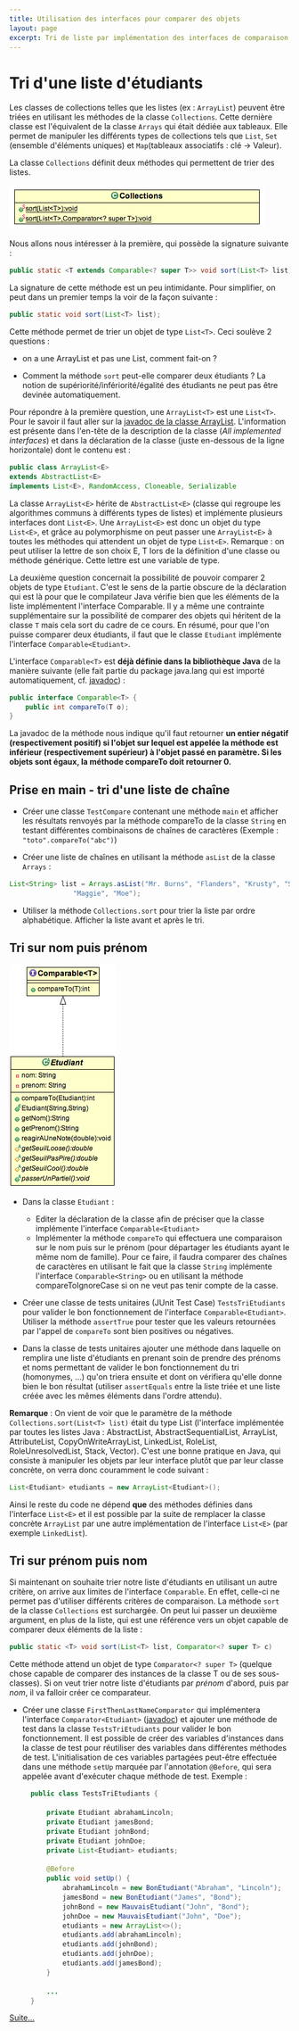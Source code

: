 ```yaml
---
title: Utilisation des interfaces pour comparer des objets
layout: page
excerpt: Tri de liste par implémentation des interfaces de comparaison.
---
```


# Tri d'une liste d'étudiants

Les classes de collections telles que les listes (ex : `ArrayList`) peuvent être triées en utilisant les méthodes de la classe `Collections`. Cette dernière classe est l'équivalent de la classe `Arrays` qui était dédiée aux tableaux. Elle permet de manipuler les différents types de collections tels que `List`, `Set` (ensemble d'éléments uniques) et `Map`(tableaux associatifs : clé -> Valeur).

La classe `Collections` définit deux méthodes qui permettent de trier des listes. 

![CollectionsSort](/img/CollectionsSort.png)

Nous allons nous intéresser à la première, qui possède la signature suivante :

~~~java
public static <T extends Comparable<? super T>> void sort(List<T> list);
~~~

La signature de cette méthode est un peu intimidante. Pour simplifier, on peut dans un premier temps la voir de la façon suivante :

~~~java
public static void sort(List<T> list);
~~~

Cette méthode permet de trier un objet de type `List<T>`. Ceci soulève 2 questions :

* on a une ArrayList et pas une List, comment fait-on ?

* Comment la méthode `sort` peut-elle comparer deux étudiants ? La notion de supériorité/infériorité/égalité des étudiants ne peut pas être devinée automatiquement.

Pour répondre à la première question, une `ArrayList<T>` est une `List<T>`. Pour le savoir il faut aller sur la [javadoc de la classe ArrayList](http://docs.oracle.com/javase/7/docs/api/java/util/ArrayList.html). L'information est présente dans l'en-tête de la description de la classe (*All implemented interfaces*) et dans la déclaration de la classe (juste en-dessous de la ligne horizontale) dont le contenu est :

~~~java
public class ArrayList<E>
extends AbstractList<E>
implements List<E>, RandomAccess, Cloneable, Serializable
~~~

La classe `ArrayList<E>` hérite de `AbstractList<E>` (classe qui regroupe les algorithmes communs à différents types de listes) et implémente plusieurs interfaces dont `List<E>`. Une `ArrayList<E>` est donc un objet du type `List<E>`, et grâce au polymorphisme on peut passer une `ArrayList<E>` à toutes les méthodes qui attendent un objet de type `List<E>`. Remarque : on peut utiliser la lettre de son choix E, T lors de la définition d'une classe ou méthode générique. Cette lettre est une variable de type.

La deuxième question concernait la possibilité de pouvoir comparer 2 objets de type `Etudiant`. C'est le sens de la partie obscure de la déclaration qui est là pour que le compilateur Java vérifie bien que les éléments de la liste implémentent l'interface Comparable. Il y a même une contrainte supplémentaire sur la possibilité de comparer des objets qui héritent de la classe `T` mais cela sort du cadre de ce cours. En résumé, pour que l'on puisse comparer deux étudiants, il faut que le classe `Etudiant` implémente l'interface `Comparable<Etudiant>`.

L'interface `Comparable<T>` est **déjà définie dans la bibliothèque Java** de la manière suivante (elle fait partie du package java.lang qui est importé automatiquement, cf. [javadoc](http://docs.oracle.com/javase/7/docs/api/java/lang/Comparable.html)) :

~~~java
public interface Comparable<T> {
    public int compareTo(T o);
}
~~~

La javadoc de la méthode nous indique qu'il faut retourner **un entier négatif (respectivement positif) si l'objet sur lequel est appelée la méthode est inférieur (respectivement supérieur) à l'objet passé en paramètre. Si les objets sont égaux, la méthode compareTo doit retourner 0.**

## Prise en main - tri d'une liste de chaîne

* Créer une classe `TestCompare` contenant une méthode `main` et afficher les résultats renvoyés par la méthode compareTo de la classe `String` en testant différentes combinaisons de chaînes de caractères (Exemple : `"toto".compareTo("abc")`)

* Créer une liste de chaînes en utilisant la méthode `asList` de la classe `Arrays` :

~~~java
List<String> list = Arrays.asList("Mr. Burns", "Flanders", "Krusty", "Smithers", "Homer", "Bart", "Marge", "Lisa",
                "Maggie", "Moe");
~~~

* Utiliser la méthode `Collections.sort` pour trier la liste par ordre alphabétique. Afficher la liste avant et après le tri.

## Tri sur nom puis prénom

![ComparableEtudiant](/img/ComparableEtudiant.png)

* Dans la classe `Etudiant` :
    * Editer la déclaration de la classe afin de préciser que la classe implémente l'interface `Comparable<Etudiant>`
    * Implémenter la méthode `compareTo` qui effectuera une comparaison sur le nom puis sur le prénom (pour départager les étudiants ayant le même nom de famille). Pour ce faire, il faudra comparer des chaînes de caractères en utilisant le fait que la classe `String` implémente l'interface `Comparable<String>` ou en utilisant la méthode compareToIgnoreCase si on ne veut pas tenir compte de la casse.

* Créer une classe de tests unitaires (JUnit Test Case) `TestsTriEtudiants` pour valider le bon fonctionnement de l'interface `Comparable<Etudiant>`. Utiliser la méthode `assertTrue` pour tester que les valeurs retournées par l'appel de `compareTo` sont bien positives ou négatives.

* Dans la classe de tests unitaires ajouter une méthode dans laquelle on remplira une liste d'étudiants en prenant soin de prendre des prénoms et noms permettant de valider le bon fonctionnement du tri (homonymes, ...) qu'on triera ensuite et dont on vérifiera qu'elle donne bien le bon résultat (utiliser `assertEquals` entre la liste triée et une liste créée avec les mêmes éléments dans l'ordre attendu).


**Remarque** : On vient de voir que le paramètre de la méthode `Collections.sort(List<T> list)` était du type List<T> (l'interface implémentée par toutes les listes Java : AbstractList, AbstractSequentialList, ArrayList, AttributeList, CopyOnWriteArrayList, LinkedList, RoleList, RoleUnresolvedList, Stack, Vector). C'est une bonne pratique en Java, qui consiste à manipuler les objets par leur interface plutôt que par leur classe concrète, on verra donc couramment le code suivant :

~~~java
List<Etudiant> etudiants = new ArrayList<Etudiant>();
~~~

Ainsi le reste du code ne dépend **que** des méthodes définies dans l'interface `List<E>` et il est possible par la suite de remplacer la classe concrète `ArrayList` par une autre implémentation de l'interface `List<E>` (par exemple `LinkedList`).


## Tri sur prénom puis nom

Si maintenant on souhaite trier notre liste d'étudiants en utilisant un autre critère, on arrive aux limites de l'interface `Comparable`. En effet, celle-ci ne permet pas d'utiliser différents critères de comparaison. La méthode `sort` de la classe `Collections` est surchargée. On peut lui passer un deuxième argument, en plus de la liste, qui est une référence vers un objet capable de comparer deux éléments de la liste :

~~~java
public static <T> void sort(List<T> list, Comparator<? super T> c)
~~~

Cette méthode attend un objet de type `Comparator<? super T>` (quelque chose capable de comparer des instances de la classe T ou de ses sous-classes). Si on veut trier notre liste d'étudiants par *prénom* d'abord, puis par *nom*, il va falloir créer ce comparateur.

* Créer une classe `FirstThenLastNameComparator` qui implémentera l'interface `Comparator<Etudiant>` ([javadoc](http://docs.oracle.com/javase/7/docs/api/java/util/Comparator.html)) et ajouter une méthode de test dans la classe `TestsTriEtudiants` pour valider le bon fonctionnement. Il est possible de créer des variables d'instances dans la classe de test pour réutiliser des variables dans différentes méthodes de test. L'initialisation de ces variables partagées peut-être effectuée dans une méthode `setUp` marquée par l'annotation `@Before`, qui sera appelée avant d'exécuter chaque méthode de test. Exemple :

  ~~~java
    public class TestsTriEtudiants {

        private Etudiant abrahamLincoln;
        private Etudiant jamesBond;
        private Etudiant johnBond;
        private Etudiant johnDoe;
        private List<Etudiant> etudiants;

        @Before
        public void setUp() {
            abrahamLincoln = new BonEtudiant("Abraham", "Lincoln");
            jamesBond = new BonEtudiant("James", "Bond");
            johnBond = new MauvaisEtudiant("John", "Bond");
            johnDoe = new MauvaisEtudiant("John", "Doe");
            etudiants = new ArrayList<>();
            etudiants.add(abrahamLincoln);
            etudiants.add(johnBond);
            etudiants.add(johnDoe);	
            etudiants.add(jamesBond);	
        }
        
        ...
    }

  ~~~


[Suite...]({{site.baseurl}}/enonces/tp6)
